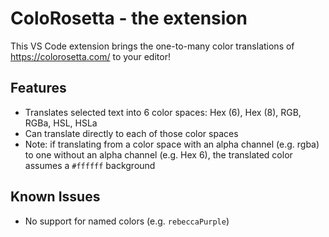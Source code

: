 # ColoRosetta - the extension

This VS Code extension brings the one-to-many color translations of https://colorosetta.com/ to your editor!

## Features

- Translates selected text into 6 color spaces: Hex (6), Hex (8), RGB, RGBa, HSL, HSLa
- Can translate directly to each of those color spaces
- Note: if translating from a color space with an alpha channel (e.g. rgba) to one without an alpha channel (e.g. Hex 6), the translated color assumes a `#ffffff` background

## Known Issues

- No support for named colors (e.g. `rebeccaPurple`)



